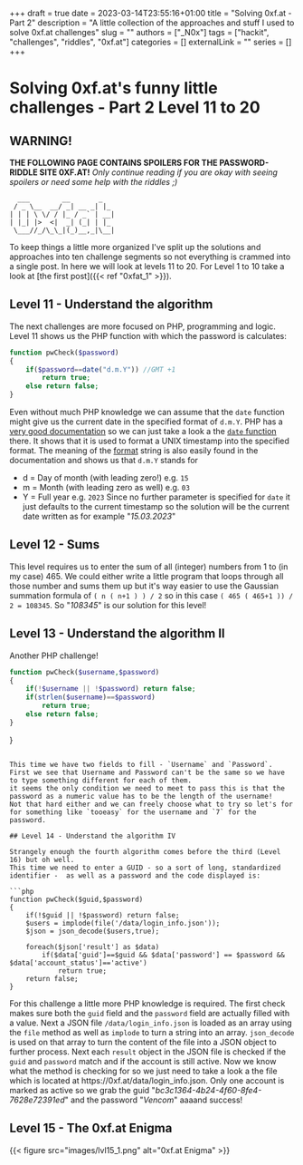 +++ 
draft = true
date = 2023-03-14T23:55:16+01:00
title = "Solving 0xf.at - Part 2"
description = "A little collection of the approaches and stuff I used to solve 0xf.at challenges"
slug = ""
authors = ["_N0x"]
tags = ["hackit", "challenges", "riddles", "0xf.at"]
categories = []
externalLink = ""
series = []
+++

# Solving 0xf.at's funny little challenges - Part 2 Level 11 to 20

## WARNING!
**THE FOLLOWING PAGE CONTAINS SPOILERS FOR THE PASSWORD-RIDDLE SITE 0XF.AT!**
_Only continue reading if you are okay with seeing spoilers or need some help with the riddles ;)_

```
  ___        __       _
 / _ \__  __/ _| __ _| |_
| | | \ \/ / |_ / _` | __|
| |_| |>  <|  _| (_| | |_
 \___//_/\_\_|(_)__,_|\__|
```

To keep things a little more organized I've split up the solutions and approaches into ten challenge segments so not everything is crammed into a single post. In here we will look at levels 11 to 20. For Level 1 to 10 take a look at [the first post]({{< ref "0xfat_1" >}}).

## Level 11 -  Understand the algorithm

The next challenges are more focused on PHP, programming and logic.
Level 11 shows us the PHP function with which the password is calculates:

```php
function pwCheck($password)
{
    if($password==date("d.m.Y")) //GMT +1
        return true;
    else return false;
}
```

Even without much PHP knowledge we can assume that the `date` function might give us the current date in the specified format of `d.m.Y`. 
PHP has a [very good documentation](https://www.php.net/docs.php) so we can just take a look a the [`date` function](https://www.php.net/manual/en/function.date) there.
It shows that it is used to format a UNIX timestamp into the specified format.
The meaning of the [format](https://www.php.net/manual/en/datetime.format.php) string is also easily found in the documentation and shows us that `d.m.Y` stands for
 - d = Day of month (with leading zero!) e.g. `15`
 - m = Month (with leading zero as well) e.g. `03`
 - Y = Full year e.g. `2023`
Since no further parameter is specified for `date` it just defaults to the current timestamp so the solution will be the current date written as for example "*15.03.2023*"

## Level 12 - Sums

This level requires us to enter the sum of all (integer) numbers from 1 to (in my case) 465.
We could either write a little program that loops through all those number and sums them up but it's way easier to use the Gaussian summation formula of `( n ( n+1 ) ) / 2` so in this case `( 465 ( 465+1 )) / 2 = 108345`.
So "*108345*" is our solution for this level!

## Level 13 - Understand the algorithm II

Another PHP challenge!

```php
function pwCheck($username,$password)
{
    if(!$username || !$password) return false;
    if(strlen($username)==$password)
        return true;
    else return false;
}
```

}
```

This time we have two fields to fill - `Username` and `Password`. 
First we see that Username and Password can't be the same so we have to type something different for each of them.
it seems the only condition we need to meet to pass this is that the password as a numeric value has to be the length of the username!
Not that hard either and we can freely choose what to try so let's for for something like `tooeasy` for the username and `7` for the password.

## Level 14 - Understand the algorithm IV

Strangely enough the fourth algorithm comes before the third (Level 16) but oh well. 
This time we need to enter a GUID - so a sort of long, standardized identifier -  as well as a password and the code displayed is:

```php
function pwCheck($guid,$password)
{
	if(!$guid || !$password) return false;
    $users = implode(file('/data/login_info.json'));
	$json = json_decode($users,true);

	foreach($json['result'] as $data)
		if($data['guid']==$guid && $data['password'] == $password && $data['account_status']=='active')
			return true;
	return false;
}
```

For this challenge a little more PHP knowledge is required. 
The first check makes sure both the `guid` field and the `password` field are actually filled with a value.
Next a JSON file `/data/login_info.json` is loaded as an array using the `file` method as well as `implode` to turn a string into an array. 
`json_decode` is used on that array to turn the content of the file into a JSON object to further process. 
Next each `result` object in the JSON file is checked if the `guid` and `password` match and if the account is still active. 
Now we know what the method is checking for so we just need to take a look a the file which is located at https[]()://0xf.at/data/login_info.json. 
Only one account is marked as active so we grab the guid "*bc3c1364-4b24-4f60-8fe4-7628e72391ed*" and the password "*Vencom*" aaaand success!

## Level 15 - The 0xf.at Enigma

{{< figure src="images/lvl15_1.png" alt="0xf.at Enigma" >}}